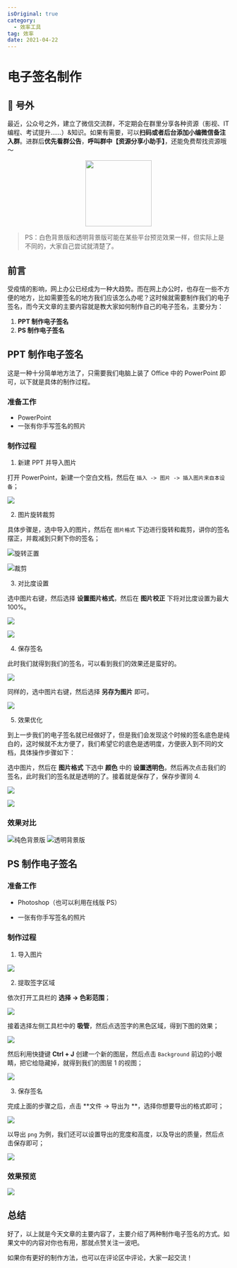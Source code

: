 ```yaml
---
isOriginal: true
category:
  - 效率工具
tag: 效率
date: 2021-04-22
---
```


# 电子签名制作

## 🎈 号外

最近，公众号之外，建立了微信交流群，不定期会在群里分享各种资源（影视、IT 编程、考试提升……）&知识。如果有需要，可以**扫码或者后台添加小编微信备注入群**。进群后**优先看群公告**，**呼叫群中【资源分享小助手】**，还能免费帮找资源哦～

<center>
<img src="/contact/wxgroup.jpg" width="150"> 
</center>

>   PS：白色背景版和透明背景版可能在某些平台预览效果一样，但实际上是不同的，大家自己尝试就清楚了。

## 前言

受疫情的影响，网上办公已经成为一种大趋势。而在网上办公时，也存在一些不方便的地方，比如需要签名的地方我们应该怎么办呢？这时候就需要制作我们的电子签名，而今天文章的主要内容就是教大家如何制作自己的电子签名，主要分为：

1.  **PPT 制作电子签名**
2.  **PS 制作电子签名**



## PPT 制作电子签名

这是一种十分简单地方法了，只需要我们电脑上装了 Office 中的 PowerPoint 即可，以下就是具体的制作过程。

### 准备工作

-   PowerPoint
-   一张有你手写签名的照片

### 制作过程

1.  新建 PPT 并导入图片

打开 PowerPoint，新建一个空白文档，然后在 `插入 -> 图片 -> 插入图片来自本设备`；

![](assets/20210422-signature/d6d39e83a478354b87d7eeb3749ec90c.png)

2.  图片旋转裁剪

具体步骤是，选中导入的图片，然后在 `图片格式` 下边进行旋转和裁剪，讲你的签名摆正，并裁减到只剩下你的签名；

![旋转正置](assets/20210422-signature/a75e1f7a2f6fe352430e4047c01fedd7.png)

![裁剪](assets/20210422-signature/c6dd0a7af3094d241a747bb8e02a7e86.png)

3.  对比度设置

选中图片右键，然后选择 **设置图片格式**，然后在 **图片校正** 下将对比度设置为最大 100%。

![](assets/20210422-signature/d275288f0d4535ad0485bfd044ae43a8.png)

![](assets/20210422-signature/44a22e469329a2c03462581512ebffe2.png)

4.  保存签名

此时我们就得到我们的签名，可以看到我们的效果还是蛮好的。

![](assets/20210422-signature/fad47686398ba51d821707dea848e0d5.png)

同样的，选中图片右键，然后选择 **另存为图片** 即可。

![](assets/20210422-signature/26ccae17342aad7cefaa01f0911680b1.png)

5.  效果优化

到上一步我们的电子签名就已经做好了，但是我们会发现这个时候的签名底色是纯白的，这时候就不太方便了，我们希望它的底色是透明度，方便嵌入到不同的文档，具体操作步骤如下：

选中图片，然后在 **图片格式** 下选中 **颜色** 中的 **设置透明色**，然后再次点击我们的签名，此时我们的签名就是透明的了。接着就是保存了，保存步骤同 4.



![](assets/20210422-signature/8edc0ce23795dabec68575155858bbab.png)

![](assets/20210422-signature/917c8e6a122ab7418482fabab6bd77dc.png)

### 效果对比

![纯色背景版](assets/20210422-signature/d5d858644f8aca78e6208b5e5203c383.png)
![透明背景版](assets/20210422-signature/fd92f95f135601b6bf3e51019a0d38ca.png)

## PS 制作电子签名

### 准备工作

-   Photoshop（也可以利用在线版 PS）

-   一张有你手写签名的照片

### 制作过程

1.  导入图片

![](assets/20210422-signature/821c128314f356fa733294a824859113.png)

2.  提取签字区域

依次打开工具栏的 **选择 -> 色彩范围**；

![](assets/20210422-signature/8ac730969fec656e5f3f87d6fc2948fc.png)

接着选择左侧工具栏中的 **吸管**，然后点选签字的黑色区域，得到下图的效果；

![](assets/20210422-signature/d313ec7fdaa00afd52b66906a7f8ca02.png)

然后利用快捷键 **Ctrl + J** 创建一个新的图层，然后点击 `Background` 前边的小眼睛，把它给隐藏掉，就得到我们的图层 1 的视图；

![](assets/20210422-signature/e8a278084341f745c18011a8b027e8e3.png)

3.  保存签名

完成上面的步骤之后，点击 **文件 -> 导出为 **，选择你想要导出的格式即可；

![](assets/20210422-signature/106487dea7ff428aa19fbfef8fb92c99.png)

以导出 `png` 为例，我们还可以设置导出的宽度和高度，以及导出的质量，然后点击保存即可；

![](assets/20210422-signature/1ec9adeca00283b77e4da6b49359b38f.png)

### 效果预览

![](assets/20210422-signature/9619137bd4d1a911fc740360c92946f6.png)

## 总结

好了，以上就是今天文章的主要内容了，主要介绍了两种制作电子签名的方式。如果文中的内容对你也有用，那就点赞关注一波吧。

如果你有更好的制作方法，也可以在评论区中评论，大家一起交流！